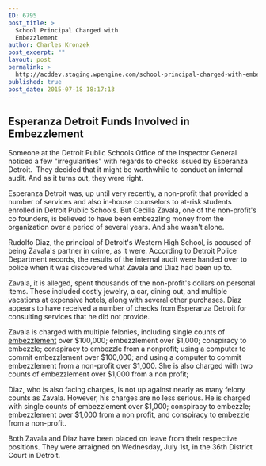 ```yaml
---
ID: 6795
post_title: >
  School Principal Charged with
  Embezzlement
author: Charles Kronzek
post_excerpt: ""
layout: post
permalink: >
  http://acddev.staging.wpengine.com/school-principal-charged-with-embezzlement.html
published: true
post_date: 2015-07-18 18:17:13
---
```

<h2>Esperanza Detroit Funds Involved in Embezzlement</h2>
Someone at the Detroit Public Schools Office of the Inspector General noticed a few "irregularities" with regards to checks issued by Esperanza Detroit.  They decided that it might be worthwhile to conduct an internal audit. And as it turns out, they were right.<!--more-->

Esperanza Detroit was, up until very recently, a non-profit that provided a number of services and also in-house counselors to at-risk students enrolled in Detroit Public Schools. But Cecilia Zavala, one of the non-profit's co founders, is believed to have been embezzling money from the organization over a period of several years. And she wasn't alone.

Rudolfo Diaz, the principal of Detroit's Western High School, is accused of being Zavala's partner in crime, as it were. According to Detroit Police Department records, the results of the internal audit were handed over to police when it was discovered what Zavala and Diaz had been up to.

Zavala, it is alleged, spent thousands of the non-profit's dollars on personal items. These included costly jewelry, a car, dining out, and multiple vacations at expensive hotels, along with several other purchases. Diaz appears to have received a number of checks from Esperanza Detroit for consulting services that he did not provide.

Zavala is charged with multiple felonies, including single counts of <a href="http://acddev.staging.wpengine.com/michigan-embezzlement-attorney-criminal-defense-lawyer.html" target="_blank">embezzlement</a> over $100,000; embezzlement over $1,000; conspiracy to embezzle; conspiracy to embezzle from a nonprofit; using a computer to commit embezzlement over $100,000; and using a computer to commit embezzlement from a non-profit over $1,000. She is also charged with two counts of embezzlement over $1,000 from a non profit;

Diaz, who is also facing charges, is not up against nearly as many felony counts as Zavala. However, his charges are no less serious. He is charged with single counts of embezzlement over $1,000; conspiracy to embezzle; embezzlement over $1,000 from a non profit, and conspiracy to embezzle from a non-profit.

Both Zavala and Diaz have been placed on leave from their respective positions. They were arraigned on Wednesday, July 1st, in the 36th District Court in Detroit.